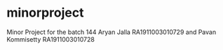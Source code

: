 # minorproject
Minor Project for the batch 144 Aryan Jalla RA1911003010729 and Pavan Kommisetty RA1911003010728

